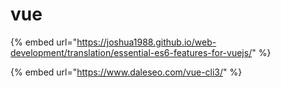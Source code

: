 # vue

{% embed url="https://joshua1988.github.io/web-development/translation/essential-es6-features-for-vuejs/" %}

{% embed url="https://www.daleseo.com/vue-cli3/" %}


